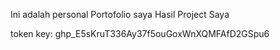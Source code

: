 Ini adalah personal Portofolio saya
Hasil Project Saya

token key:
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